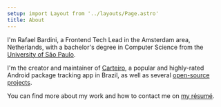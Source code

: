 ```yaml
---
setup: import Layout from '../layouts/Page.astro'
title: About
---
```


I'm Rafael Bardini, a Frontend Tech Lead in the Amsterdam area, Netherlands, with a bachelor's degree in Computer Science from the [University of São Paulo](https://usp.br/).

I'm the creator and maintainer of [Carteiro](https://carteiro.app/), a popular and highly-rated Android package tracking app in Brazil, as well as several [open-source projects](https://github.com/rbardini).

You can find more about my work and how to contact me on [my résumé](https://resume.rbardini.com/).
